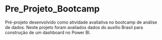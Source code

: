 # Pre_Projeto_Bootcamp
Pré-projeto desenvolvido como atividade avaliativa no bootcamp de análise de dados. Neste projeto foram avaliados dados do auxílio Brasil para construção de um dashboard no Power BI.
